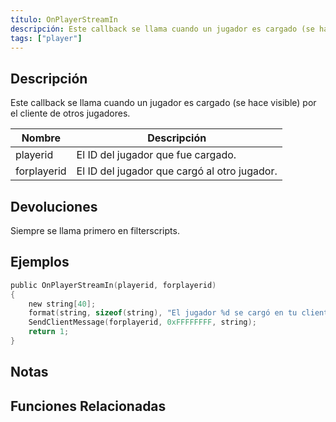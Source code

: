 ```yaml
---
título: OnPlayerStreamIn
descripción: Este callback se llama cuando un jugador es cargado (se hace visible) por el cliente de otros jugadores.
tags: ["player"]
---
```


## Descripción

Este callback se llama cuando un jugador es cargado (se hace visible) por el cliente de otros jugadores.

| Nombre      | Descripción                                             |
| ----------- | ------------------------------------------------------- |
| playerid    | El ID del jugador que fue cargado.                      |
| forplayerid | El ID del jugador que cargó al otro jugador. |

## Devoluciones

Siempre se llama primero en filterscripts.

## Ejemplos

```c
public OnPlayerStreamIn(playerid, forplayerid)
{
    new string[40];
    format(string, sizeof(string), "El jugador %d se cargó en tu cliente.", playerid);
    SendClientMessage(forplayerid, 0xFFFFFFFF, string);
    return 1;
}
```

## Notas

<TipNPCCallbacksES />

## Funciones Relacionadas
